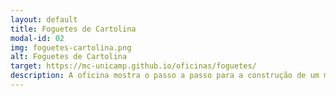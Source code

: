 ```yaml
---
layout: default
title: Foguetes de Cartolina
modal-id: 02
img: foguetes-cartolina.png
alt: Foguetes de Cartolina
target: https://mc-unicamp.github.io/oficinas/foguetes/
description: A oficina mostra o passo a passo para a construção de um modelo de foguete de cartolina, e outros matérias simples, abordando conceitos científicos relacionados à ciência do voo. Utilizando métodos de comparação de distâncias, que possibilitam o aperfeiçoamento do projeto, demonstra formas de pensar dos cientistas, diante de desafios. Faixa etária recomendada - 10 a 15 anos.
---
```

